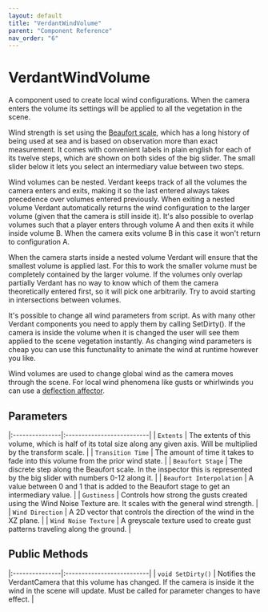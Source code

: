 ```yaml
---
layout: default
title: "VerdantWindVolume"
parent: "Component Reference"
nav_order: "6"
---
```


# VerdantWindVolume

A component used to create local wind configurations. When the camera enters the volume its settings will be applied to all the vegetation in the scene.

Wind strength is set using the [Beaufort scale](https://en.wikipedia.org/wiki/Beaufort_scale), which has a long history of being used at sea and is based on observation more than exact measurement. It comes with convenient labels in plain english for each of its twelve steps, which are shown on both sides of the big slider. The small slider below it lets you select an intermediary value between two steps. 

Wind volumes can be nested. Verdant keeps track of all the volumes the camera enters and exits, making it so the last entered always takes precedence over volumes entered previously. When exiting a nested volume Verdant automatically returns the wind configuration to the larger volume (given that the camera is still inside it). It's also possible to overlap volumes such that a player enters through volume A and then exits it while inside volume B. When the camera exits volume B in this case it won't return to configuration A.

When the camera starts inside a nested volume Verdant will ensure that the smallest volume is applied last. For this to work the smaller volume must be completely contained by the larger volume. If the volumes only overlap partially Verdant has no way to know which of them the camera theoretically entered first, so it will pick one arbitrarily. Try to avoid starting in intersections between volumes.

It's possible to change all wind parameters from script. As with many other Verdant components you need to apply them by calling SetDirty(). If the camera is inside the volume when it is changed the user will see them applied to the scene vegetation instantly. As changing wind parameters is cheap you can use this functunality to animate the wind at runtime however you like. 

Wind volumes are used to change global wind as the camera moves through the scene. For local wind phenomena like gusts or whirlwinds you can use a [deflection affector](Affectors/VerdantDeflectionAffector.html).

## Parameters

|:---------------|:--------------------------|
| `Extents` | The extents of this volume, which is half of its total size along any given axis. Will be multiplied by the transform scale. |
| `Transition Time` | The amount of time it takes to fade into this volume from the prior wind state. |
| `Beaufort Stage` | The discrete step along the Beaufort scale. In the inspector this is represented by the big slider with numbers 0-12 along it. |
| `Beaufort Interpolation` | A value between 0 and 1 that is added to the Beaufort stage to get an intermediary value. |
| `Gustiness` | Controls how strong the gusts created using the Wind Noise Texture are. It scales with the general wind strength. |
| `Wind Direction` | A 2D vector that controls the direction of the wind in the XZ plane.  |
| `Wind Noise Texture` | A greyscale texture used to create gust patterns traveling along the ground.  |

## Public Methods

|:---------------|:--------------------------|
| `void SetDirty()` | Notifies the VerdantCamera that this volume has changed. If the camera is inside it the wind in the scene will update. Must be called for parameter changes to have effect. |
